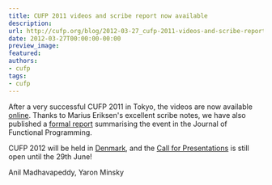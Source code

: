 ```yaml
---
title: CUFP 2011 videos and scribe report now available
description:
url: http://cufp.org/blog/2012-03-27_cufp-2011-videos-and-scribe-report-now-available.html
date: 2012-03-27T00:00:00-00:00
preview_image:
featured:
authors:
- cufp
tags:
- cufp
---
```




<p>After a very successful CUFP 2011 in Tokyo, the videos are now available <a href="http://cufp.org/2011/">online</a>. Thanks to Marius Eriksen's excellent scribe notes, we have also published a <a href="http://journals.cambridge.org/repo_A85vaWut">formal report</a> summarising the event in the Journal of Functional Programming.</p>
<p>CUFP 2012 will be held in <a href="http://cufp.org/2012/">Denmark</a>, and the <a href="http://cufp.org/2012/call-presentations.html">Call for Presentations</a> is still open until the 29th June!</p>
<p>Anil Madhavapeddy, Yaron Minsky</p>

